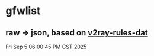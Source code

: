 # gfwlist
## raw -> json, based on [v2ray-rules-dat](https://github.com/Loyalsoldier/v2ray-rules-dat)
Fri Sep  5 06:00:45 PM CST 2025

